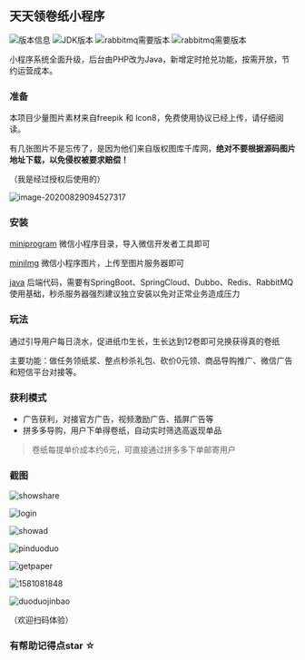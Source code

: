 ## 天天领卷纸小程序

![版本信息](https://img.shields.io/badge/version-1.04-%3CCOLOR%3E)  ![JDK版本](https://img.shields.io/badge/Java-1.8+-orange)  ![rabbitmq需要版本](https://img.shields.io/badge/SpringBoot-2.x-blue)  ![rabbitmq需要版本](https://img.shields.io/badge/RabbitMQ-3.7.15-blue)

小程序系统全面升级，后台由PHP改为Java，新增定时抢兑功能，按需开放，节约运营成本。

### 准备

本项目少量图片素材来自freepik 和 Icon8，免费使用协议已经上传，请仔细阅读。

有几张图片不是忘传了，是因为他们来自版权图库千库网，**绝对不要根据源码图片地址下载，以免侵权被要求赔偿！**

（我是经过授权后使用的）

![image-20200829094527317](https://github.com/qrpcode/daypaper/blob/master/README_img/image-20200829094527317.png?raw=true)



### 安装

[miniprogram](https://github.com/qrpcode/daypaper/tree/master/miniprogram)  微信小程序目录，导入微信开发者工具即可

[miniImg](https://github.com/qrpcode/daypaper/tree/master/miniImg) 微信小程序图片，上传至图片服务器即可

[java](https://github.com/qrpcode/daypaper/tree/master/java) 后端代码，需要有SpringBoot、SpringCloud、Dubbo、Redis、RabbitMQ使用基础，秒杀服务器强烈建议独立安装以免对正常业务造成压力

### 玩法

通过引导用户每日浇水，促进纸巾生长，生长达到12卷即可兑换获得真的卷纸

主要功能：做任务领纸浆、整点秒杀礼包、砍价0元领、商品导购推广、微信广告和短信平台对接等。

### 获利模式

* 广告获利，对接官方广告，视频激励广告、插屏广告等
* 拼多多导购，用户下单得卷纸，自动实时筛选高返现单品

> 卷纸每提单价成本约6元，可直接通过拼多多下单邮寄用户

### 截图

![showshare](https://github.com/qrpcode/daypaper/blob/master/README_img/showshare.jpg?raw=true)

![login](https://github.com/qrpcode/daypaper/blob/master/README_img/login.jpg?raw=true)

![showad](https://github.com/qrpcode/daypaper/blob/master/README_img/showad.jpg?raw=true)

![pinduoduo](https://github.com/qrpcode/daypaper/blob/master/README_img/pinduoduo.jpg?raw=true)

![getpaper](https://github.com/qrpcode/daypaper/blob/master/README_img/getpaper.jpg?raw=true)

![1581081848](https://github.com/qrpcode/daypaper/blob/master/README_img/1581081848.jpg?raw=true)

![duoduojinbao](https://github.com/qrpcode/daypaper/blob/master/README_img/duoduojinbao.png?raw=true)

（欢迎扫码体验）

### 有帮助记得点star ☆